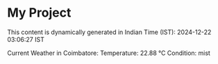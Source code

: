 # My Project

This content is dynamically generated in Indian Time (IST): 2024-12-22 03:06:27 IST


Current Weather in Coimbatore:
Temperature: 22.88 °C
Condition: mist

